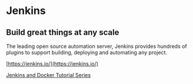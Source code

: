 # Jenkins

## Build great things at any scale

The leading open source automation server, Jenkins provides hundreds of plugins to support building, deploying and automating any project.

[https://jenkins.io/](https://jenkins.io/)

[Jenkins and Docker Tutorial Series](https://github.com/maxfields2000/dockerjenkins_tutorial)